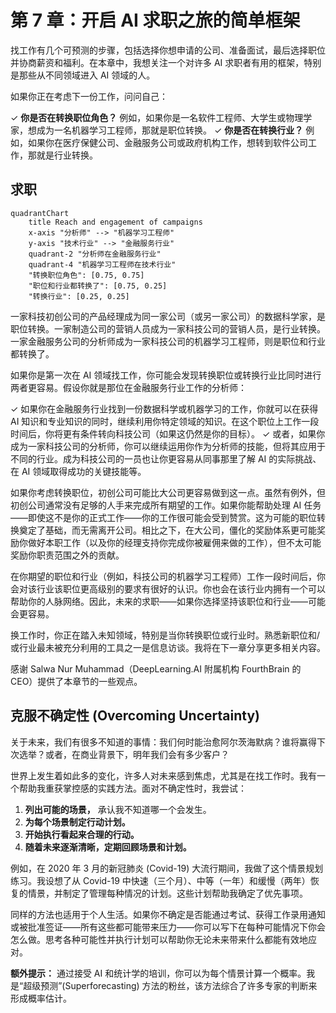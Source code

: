 # 第 7 章：开启 AI 求职之旅的简单框架

找工作有几个可预测的步骤，包括选择你想申请的公司、准备面试，最后选择职位并协商薪资和福利。在本章中，我想关注一个对许多 AI 求职者有用的框架，特别是那些从不同领域进入 AI 领域的人。

如果你正在考虑下一份工作，问问自己：

✓ **你是否在转换职位角色？** 例如，如果你是一名软件工程师、大学生或物理学家，想成为一名机器学习工程师，那就是职位转换。
✓ **你是否在转换行业？** 例如，如果你在医疗保健公司、金融服务公司或政府机构工作，想转到软件公司工作，那就是行业转换。

## 求职

```mermaid
quadrantChart
    title Reach and engagement of campaigns
    x-axis "分析师" --> "机器学习工程师"
    y-axis "技术行业" --> "金融服务行业"
    quadrant-2 "分析师在金融服务行业"
    quadrant-4 "机器学习工程师在技术行业"
    "转换职位角色": [0.75, 0.75]
    "职位和行业都转换了": [0.75, 0.25]
    "转换行业": [0.25, 0.25]
```

一家科技初创公司的产品经理成为同一家公司（或另一家公司）的数据科学家，是职位转换。一家制造公司的营销人员成为一家科技公司的营销人员，是行业转换。一家金融服务公司的分析师成为一家科技公司的机器学习工程师，则是职位和行业都转换了。

如果你是第一次在 AI 领域找工作，你可能会发现转换职位或转换行业比同时进行两者更容易。假设你就是那位在金融服务行业工作的分析师：

✓ 如果你在金融服务行业找到一份数据科学或机器学习的工作，你就可以在获得 AI 知识和专业知识的同时，继续利用你特定领域的知识。在这个职位上工作一段时间后，你将更有条件转向科技公司（如果这仍然是你的目标）。
✓ 或者，如果你成为一家科技公司的分析师，你可以继续运用你作为分析师的技能，但将其应用于不同的行业。成为科技公司的一员也让你更容易从同事那里了解 AI 的实际挑战、在 AI 领域取得成功的关键技能等。

如果你考虑转换职位，初创公司可能比大公司更容易做到这一点。虽然有例外，但初创公司通常没有足够的人手来完成所有期望的工作。如果你能帮助处理 AI 任务——即使这不是你的正式工作——你的工作很可能会受到赞赏。这为可能的职位转换奠定了基础，而无需离开公司。相比之下，在大公司，僵化的奖励体系更可能奖励你做好本职工作（以及你的经理支持你完成你被雇佣来做的工作），但不太可能奖励你职责范围之外的贡献。

在你期望的职位和行业（例如，科技公司的机器学习工程师）工作一段时间后，你会对该行业该职位更高级别的要求有很好的认识。你也会在该行业内拥有一个可以帮助你的人脉网络。因此，未来的求职——如果你选择坚持该职位和行业——可能会更容易。

换工作时，你正在踏入未知领域，特别是当你转换职位或行业时。熟悉新职位和/或行业最未被充分利用的工具之一是信息访谈。我将在下一章分享更多相关内容。

感谢 Salwa Nur Muhammad（DeepLearning.AI 附属机构 FourthBrain 的 CEO）提供了本章节的一些观点。

## 克服不确定性 (Overcoming Uncertainty)

关于未来，我们有很多不知道的事情：我们何时能治愈阿尔茨海默病？谁将赢得下次选举？或者，在商业背景下，明年我们会有多少客户？

世界上发生着如此多的变化，许多人对未来感到焦虑，尤其是在找工作时。我有一个帮助我重获掌控感的实践方法。面对不确定性时，我尝试：

1.  **列出可能的场景，** 承认我不知道哪一个会发生。
2.  **为每个场景制定行动计划。**
3.  **开始执行看起来合理的行动。**
4.  **随着未来逐渐清晰，定期回顾场景和计划。**

例如，在 2020 年 3 月的新冠肺炎 (Covid-19) 大流行期间，我做了这个情景规划练习。我设想了从 Covid-19 中快速（三个月）、中等（一年）和缓慢（两年）恢复的情景，并制定了管理每种情况的计划。这些计划帮助我确定了优先事项。

同样的方法也适用于个人生活。如果你不确定是否能通过考试、获得工作录用通知或被批准签证——所有这些都可能带来压力——你可以写下在每种可能情况下你会怎么做。思考各种可能性并执行计划可以帮助你无论未来带来什么都能有效地应对。

**额外提示：** 通过接受 AI 和统计学的培训，你可以为每个情景计算一个概率。我是“超级预测”(Superforecasting) 方法的粉丝，该方法综合了许多专家的判断来形成概率估计。
